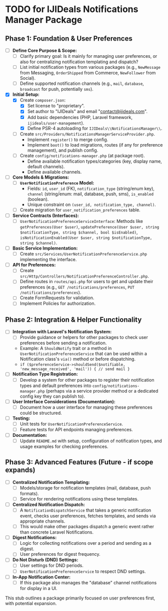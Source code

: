 # TODO for IJIDeals Notifications Manager Package

## Phase 1: Foundation & User Preferences

- [ ] **Define Core Purpose & Scope:**
    - [ ] Clarify primary goal: Is it mainly for managing user preferences, or also for centralizing notification templating and dispatch?
    - [ ] List initial notification types from various packages (e.g., `NewMessage` from Messaging, `OrderShipped` from Commerce, `NewFollower` from Social).
    - [ ] Define supported notification channels (e.g., `mail`, `database`, `broadcast` for push, potentially `sms`).
- [X] **Initial Setup:**
    - [X] Create `composer.json`:
        - [X] Set license to "proprietary".
        - [X] Set author to "IJIDeals" and email "contact@ijideals.com".
        - [X] Add basic dependencies (PHP, Laravel framework, `ijideals/user-management`).
        - [X] Define PSR-4 autoloading for `IJIDeals\\NotificationsManager\\`.
    - [ ] Create `src/Providers/NotificationsManagerServiceProvider.php`.
        - Implement `register()` to merge config.
        - Implement `boot()` to load migrations, routes (if any for preference management), and publish config.
    - [ ] Create `config/notifications-manager.php` (at package root).
        - Define available notification types/categories (key, display name, default channels).
        - Define available channels.
- [ ] **Core Models & Migrations:**
    - [ ] **`UserNotificationPreference` Model:**
        - Fields: `id`, `user_id` (FK), `notification_type` (string/enum key), `channel` (string/enum: mail, database, push, sms), `is_enabled` (boolean).
        - Unique constraint on `(user_id, notification_type, channel)`.
    - [ ] Create migration for `user_notification_preferences` table.
- [ ] **Service Contracts (Interfaces):**
    - [ ] `UserNotificationPreferenceServiceInterface`: Methods like `getPreferences(User $user)`, `updatePreference(User $user, string $notificationType, string $channel, bool $isEnabled)`, `isNotificationEnabled(User $user, string $notificationType, string $channel)`.
- [ ] **Basic Service Implementation:**
    - [ ] Create `src/Services/UserNotificationPreferenceService.php` implementing the interface.
- [ ] **API for Preferences:**
    - [ ] Create `src/Http/Controllers/NotificationPreferenceController.php`.
    - [ ] Define routes in `routes/api.php` for users to get and update their preferences (e.g., `GET /notifications/preferences`, `PUT /notifications/preferences`).
    - [ ] Create FormRequests for validation.
    - [ ] Implement Policies for authorization.

## Phase 2: Integration & Helper Functionality

- [ ] **Integration with Laravel's Notification System:**
    - [ ] Provide guidance or helpers for other packages to check user preferences before sending a notification.
    - Example: A `ShouldNotify` trait or a method in `UserNotificationPreferenceService` that can be used within a Notification class's `via()` method or before dispatching.
    - `if ($preferenceService->shouldSend($notifiable, 'new_message_received', 'mail')) { // send mail }`
- [ ] **Notification Type Registration:**
    - [ ] Develop a system for other packages to register their notification types and default preferences into `config/notifications-manager.php` (perhaps via a service provider method or a dedicated config key they can publish to).
- [ ] **User Interface Considerations (Documentation):**
    - [ ] Document how a user interface for managing these preferences could be structured.
- [ ] **Testing:**
    - [ ] Unit tests for `UserNotificationPreferenceService`.
    - [ ] Feature tests for API endpoints managing preferences.
- [ ] **Documentation:**
    - [ ] Update `README.md` with setup, configuration of notification types, and usage examples for checking preferences.

## Phase 3: Advanced Features (Future - if scope expands)

- [ ] **Centralized Notification Templating:**
    - [ ] Models/storage for notification templates (mail, database, push formats).
    - [ ] Service for rendering notifications using these templates.
- [ ] **Centralized Notification Dispatch:**
    - [ ] A `NotificationDispatchService` that takes a generic notification event, checks user preferences, fetches templates, and sends via appropriate channels.
    - [ ] This would make other packages dispatch a generic event rather than concrete Laravel Notifications.
- [ ] **Digest Notifications:**
    - [ ] Logic for collecting notifications over a period and sending as a digest.
    - [ ] User preferences for digest frequency.
- [ ] **Do Not Disturb (DND) Settings:**
    - [ ] User settings for DND periods.
    - [ ] `UserNotificationPreferenceService` to respect DND settings.
- [ ] **In-App Notification Center:**
    - [ ] If this package also manages the "database" channel notifications for display in a UI.

This stub outlines a package primarily focused on user preferences first, with potential expansion.
